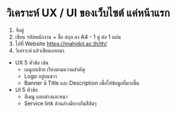 # วิเคราะห์ UX / UI ของเว็บไซต์ แค่หน้าแรก

1. จับคู่
2. เขียน รหัสพนักงาน + ชื่อ สกุล ลง A4 -
   1 คู่ ต่อ 1 แผ่น
3. ไปที่ Website https://mahidol.ac.th/th/
4. วิเคราะห์ แล้วเขียนออกมา

- UX 5 หัวข้อ เช่น
  - เมนูบนซ้าย เรียงตามความสำคัญ
  - Logo อยู่บนขวา
  - Banner มี Title และ Description เพื่อให้ข้อมูลที่มากขึ้น
- UI 5 หัวช้อ
  - สีเมนู แตกต่างและหนา
  - Service link ด้านล่างมีบางอันสีส้มๆ
